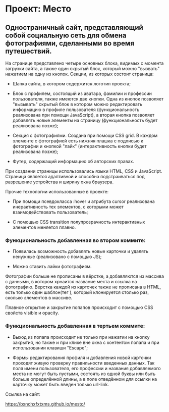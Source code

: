 # Проект: Место

## Одностраничный сайт, представляющий собой социальную сеть для обмена фотографиями, сделанными во время путешествий.

На странице представлено четыре основных блока, видимых с момента загрузки сайта, а также один скрытый блок, который можно "вызвать" нажатием на одну из кнопок. Секции, из которых состоит страница:

* Шапка сайта, в котором содержится логотип проекта;

* Блок с профилем, состоящий из аватара, фамилии и профессии пользователя, также имеются две кнопки. Одна из кнопок позволяет "вызывать" скрытый блок в котором можно редактировать информацию в профиле пользователя (функциональность реализована при помощи JavaScript), а вторая кнопка позволяет добавлять новые элементы на страницу (функциональность будет реализована позже);

* Секция с фотографиями. Создана при помощи CSS grid. В каждом элементе с фотографией есть нижняя плашка с подписью к фотографии и кнопкой "лайк" (интерактивность кнопки будет реализована позже);

* Футер, содержащий информацию об авторских правах.

При создании страницы использовались языки HTML, CSS и JavaScript. Страница является адаптивной и способна подстраиваться под разрешение устройства и ширину окна браузера.

Прочие технологии использованные в проекте:

* При помощи псевдокласса :hover и атрибута сursor реализована инерактивность тех элементов, с которыми может взаимодействовать пользователь;

* С помощью CSS transition полупрозрачность интерактивных элементов меняется плавно.

### Функциональность добавленная во втором коммите:

* Появилась возможность добавлять новые карточки и удалять ненужные (реализовано с помощью JS);

* Можно ставить лайки фотографиям.

Фотографии больше не прописаны в вёрстке, а добавляются из массива с данными, в котором хрнаится название места и ссылка на фотографию. Верстка каждой из карточек также не прописана в HTML, есть только один шаблон(тег <tmplate>), который клонируется столько раз, сколько элементов в массиве.

Плавное открытие и закрытие попапов происходит с помощью CSS свойств visible и opacity.

### Функциональность добавленная в тертьем коммите:

* Выход из попапа происходит не только при нажатии на кнопку закрытия, но также и при клике вне окна с контентом попапа и при использовании клавиши "Escape";

* Формы редактирования профиля и добавления новой карточки проходят живую проверку правильности введенных данных. Так поля имени пользователя, его профессии и названия добавляемого места не могут быть пустыми, состоять из одной буквы или быть больше определённой длины, а в поле отведённом для ссылки на карточку может быть введен только url-link.

Ссылка на сайт:

https://bxnchxfxtxms.github.io/mesto/